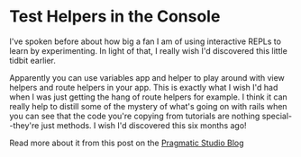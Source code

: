 # Test Helpers in the Console

I've spoken before about how big a fan I am of using interactive REPLs to learn by experimenting. In light of that, I really wish I'd discovered this little tidbit earlier.

Apparently you can use variables app and helper to play around with view helpers and route helpers in your app. This is exactly what I wish I'd had when I was just getting the hang of route helpers for example. I think it can really help to distill some of the mystery of what's going on with rails when you can see that the code you're copying from tutorials are nothing special--they're just methods. I wish I'd discovered this six months ago!

Read more about it from this post on the [Pragmatic Studio Blog](http://pragmaticstudio.com/blog/2014/3/11/console-shortcuts-tips-tricks)
